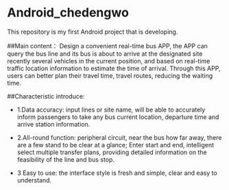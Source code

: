 # Android_chedengwo
This repository is my first Android project that is developing.

##Main content：
Design a convenient real-time bus APP, the APP can query the bus line and its bus is about to arrive at the designated site recently several vehicles in the current position, and based on real-time traffic location information to estimate the time of arrival. Through this APP, users can better plan their travel time, travel routes, reducing the waiting time.

##Characteristic introduce:  

* 1.Data accuracy: input lines or site name, will be able to accurately inform passengers to take any bus current location, departure time and arrive station information.  

* 2.All-round function: peripheral circuit, near the bus how far away, there are a few stand to be clear at a glance; Enter start and end, intelligent select multiple transfer plans, providing detailed information on the feasibility of the line and bus stop.

* 3 Easy to use: the interface style is fresh and simple, clear and easy to understand.
